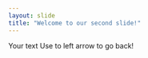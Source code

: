 ```yaml
---
layout: slide
title: "Welcome to our second slide!"
---
```

Your text
Use to left arrow to go back!
